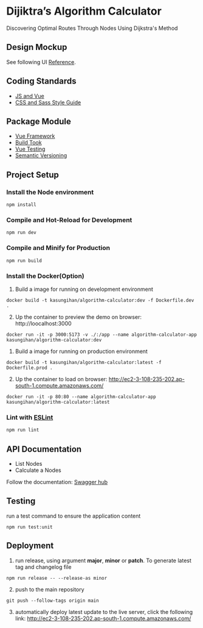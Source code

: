 # Dijiktra’s Algorithm Calculator

Discovering Optimal Routes Through Nodes Using Dijkstra's Method

## Design Mockup

See following UI [Reference](https://www.figma.com/design/VOlrHyAO7hscTdhoUdQG6o/Coding-Challenge-V1?node-id=0-1&node-type=canvas&t=VZjDM0tgFbEFqokB-0).

## Coding Standards

- [JS and Vue](https://eslint.org/)
- [CSS and Sass Style Guide](https://getbem.com/introduction/)

## Package Module

- [Vue Framework](https://vuejs.org/guide/introduction.html)
- [Build Took](https://vite.dev/)
- [Vue Testing](https://test-utils.vuejs.org/guide/)
- [Semantic Versioning](https://github.com/conventional-changelog/standard-version)

## Project Setup

### Install the **Node** environment

`npm install`

### Compile and Hot-Reload for Development

`npm run dev`

### Compile and Minify for Production

`npm run build`

### Install the **Docker**(Option)

1. Build a image for running on development environment

`docker build -t kasungihan/algorithm-calculator:dev -f Dockerfile.dev .`

2. Up the container to preview the demo on browser: http://loocalhost:3000

`docker run -it -p 3000:5173 -v ./:/app --name algorithm-calculator-app kasungihan/algorithm-calculator:dev`

1. Build a image for running on production environment

`docker build -t kasungihan/algorithm-calculator:latest -f Dockerfile.prod .`

2. Up the container to load on browser: http://ec2-3-108-235-202.ap-south-1.compute.amazonaws.com/

`docker run -it -p 80:80 --name algorithm-calculator-app kasungihan/algorithm-calculator:latest`

### Lint with [ESLint](https://eslint.org/)

```sh
npm run lint
```

## API Documentation

- List Nodes
- Calculate a Nodes

Follow the documentation: [Swagger hub](https://app.swaggerhub.com/apis-docs/KASUNGIHANDEV/algorithm-calendar/1.0.0#/)

## Testing

run a test command to ensure the application content

`npm run test:unit`

## Deployment

1. run release, using argument **major**, **minor** or **patch**. To generate latest tag and changelog file

`npm run release -- --release-as minor`

2. push to the main repository

`git push --follow-tags origin main`

3. automatically deploy latest update to the live server, click the following link: http://ec2-3-108-235-202.ap-south-1.compute.amazonaws.com/
